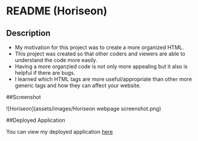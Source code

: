 # README (Horiseon)

## Description

- My motivation for this project was to create a more organized HTML.
- This project was created so that other coders and viewers are able to understand the code more easily.
- Having a more organzied code is not only more appealing but it also is helpful if there are bugs.
- I learned which HTML tags are more useful/appropriate than other more generic tags and how they can affect your website.


##Screenshot

![Horiseon](assets/images/Horiseon webpage screenshot.png)

##Deployed Application

You can view my deployed application [here](https://amandagl1.github.io/Challenge-1-Horiseon/)